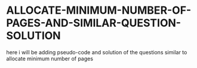 # ALLOCATE-MINIMUM-NUMBER-OF-PAGES-AND-SIMILAR-QUESTION-SOLUTION
here i will be adding pseudo-code and solution of the questions similar to allocate minimum number of pages 
